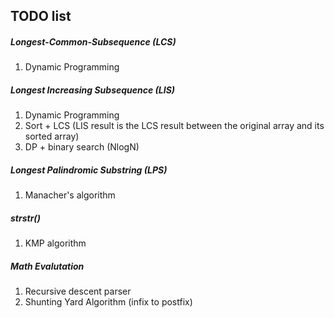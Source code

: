 TODO list
---

##### Longest-Common-Subsequence (LCS)

1. Dynamic Programming

##### Longest Increasing Subsequence (LIS)

1. Dynamic Programming
2. Sort + LCS (LIS result is the LCS result between the original array and its sorted array)
3. DP + binary search (NlogN)

##### Longest Palindromic Substring (LPS)
1. Manacher's algorithm

##### strstr()
1. KMP algorithm

##### Math Evalutation
1. Recursive descent parser
2. Shunting Yard Algorithm (infix to postfix)




